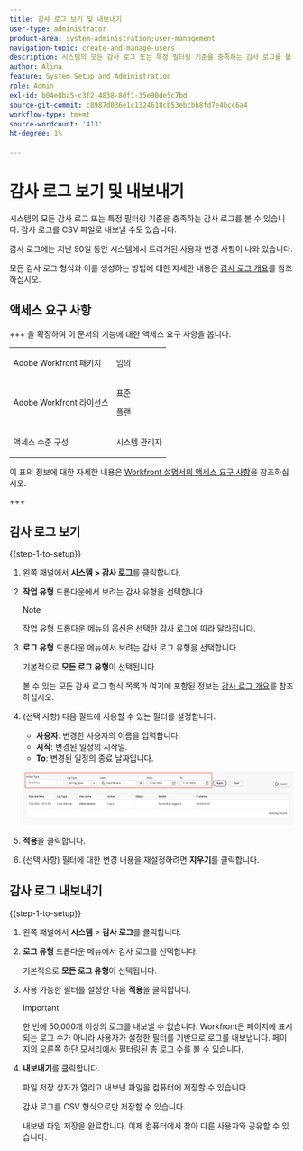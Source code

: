 ```yaml
---
title: 감사 로그 보기 및 내보내기
user-type: administrator
product-area: system-administration;user-management
navigation-topic: create-and-manage-users
description: 시스템의 모든 감사 로그 또는 특정 필터링 기준을 충족하는 감사 로그를 볼 수 있습니다. 감사 로그를 내보낼 수도 있습니다. 감사 로그에는 지난 90일 동안 시스템에서 트리거된 사용자 변경 사항이 나와 있습니다.
author: Alina
feature: System Setup and Administration
role: Admin
exl-id: b04e8ba5-c3f2-4838-8df1-35e90de5c7bd
source-git-commit: c8987d036e1c1324618cb53ebcbb8fd7e4bcc6a4
workflow-type: tm+mt
source-wordcount: '413'
ht-degree: 1%

---
```


# 감사 로그 보기 및 내보내기

<!--Audited: 08/2025-->

<!--
**DON'T DELETE, DRAFT OR HIDE THIS ARTICLE. IT IS LINKED TO THE PRODUCT, THROUGH THE CONTEXT SENSITIVE HELP LINKS. **
-->

시스템의 모든 감사 로그 또는 특정 필터링 기준을 충족하는 감사 로그를 볼 수 있습니다. 감사 로그를 CSV 파일로 내보낼 수도 있습니다.

감사 로그에는 지난 90일 동안 시스템에서 트리거된 사용자 변경 사항이 나와 있습니다.

모든 감사 로그 형식과 이를 생성하는 방법에 대한 자세한 내용은 [감사 로그 개요](../../../administration-and-setup/add-users/create-and-manage-users/audit-logs.md)를 참조하십시오.

## 액세스 요구 사항

+++ 을 확장하여 이 문서의 기능에 대한 액세스 요구 사항을 봅니다.


<table style="table-layout:auto"> 
 <col> 
 <col> 
 <tbody> 
  <tr> 
   <td role="rowheader">Adobe Workfront 패키지</td> 
   <td><p>임의</p></td> 
  </tr> 
  <tr> 
  <tr> 
   <td role="rowheader">Adobe Workfront 라이선스</td> 
   <td><p>표준</p>
       <p>플랜</p></td>
  </tr> 
  </tr> 
  <tr> 
   <td role="rowheader">액세스 수준 구성</td> 
   <td><p>시스템 관리자</p></td>
  </tr> 
 </tbody> 
</table>

이 표의 정보에 대한 자세한 내용은 [Workfront 설명서의 액세스 요구 사항](/help/quicksilver/administration-and-setup/add-users/access-levels-and-object-permissions/access-level-requirements-in-documentation.md)을 참조하십시오.

+++

<!--Old: 

<table style="table-layout:auto"> 
 <col> 
 <col> 
 <tbody> 
  <tr> 
   <td role="rowheader">Adobe Workfront package</td> 
   <td><p>Any</p></td> 
  </tr> 
  <tr> 
  <tr> 
   <td role="rowheader">Adobe Workfront license</td> 
   <td><p>Standard</p>
       <p>Plan</p></td>
  </tr> 
  </tr> 
  <tr> 
   <td role="rowheader">Access level configurations</td> 
   <td><p>System Administrator</p></td>
  </tr> 
 </tbody> 
</table>-->

## 감사 로그 보기

{{step-1-to-setup}}

1. 왼쪽 패널에서 **시스템 > 감사 로그**&#x200B;를 클릭합니다.
1. **작업 유형** 드롭다운에서 보려는 감사 유형을 선택합니다.

   >[!NOTE]
   >
   >작업 유형 드롭다운 메뉴의 옵션은 선택한 감사 로그에 따라 달라집니다.

1. **로그 유형** 드롭다운 메뉴에서 보려는 감사 로그 유형을 선택합니다.

   기본적으로 **모든 로그 유형**&#x200B;이 선택됩니다.

   볼 수 있는 모든 감사 로그 형식 목록과 여기에 포함된 정보는 [감사 로그 개요](../../../administration-and-setup/add-users/create-and-manage-users/audit-logs.md)를 참조하십시오.

1. (선택 사항) 다음 필드에 사용할 수 있는 필터를 설정합니다.

   * **사용자**: 변경한 사용자의 이름을 입력합니다.
   * **시작**: 변경된 일정의 시작일.
   * **To**: 변경된 일정의 종료 날짜입니다.

   ![감사 로그](assets/audit-logs.png)

1. **적용**&#x200B;을 클릭합니다.
1. (선택 사항) 필터에 대한 변경 내용을 재설정하려면 **지우기**&#x200B;를 클릭합니다.

## 감사 로그 내보내기

{{step-1-to-setup}}

1. 왼쪽 패널에서 **시스템** > **감사 로그**&#x200B;를 클릭합니다.

1. **로그 유형** 드롭다운 메뉴에서 감사 로그를 선택합니다.

   기본적으로 **모든 로그 유형**&#x200B;이 선택됩니다.

1. 사용 가능한 필터를 설정한 다음 **적용**&#x200B;을 클릭합니다.

   >[!IMPORTANT]
   >
   >한 번에 50,000개 이상의 로그를 내보낼 수 없습니다. Workfront은 페이지에 표시되는 로그 수가 아니라 사용자가 설정한 필터를 기반으로 로그를 내보냅니다. 페이지의 오른쪽 하단 모서리에서 필터링된 총 로그 수를 볼 수 있습니다.

1. **내보내기**&#x200B;를 클릭합니다.

   파일 저장 상자가 열리고 내보낸 파일을 컴퓨터에 저장할 수 있습니다.

   감사 로그를 CSV 형식으로만 저장할 수 있습니다.

   내보낸 파일 저장을 완료합니다. 이제 컴퓨터에서 찾아 다른 사용자와 공유할 수 있습니다.
